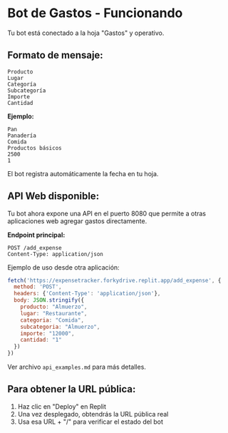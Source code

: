 # Bot de Gastos - Funcionando

Tu bot está conectado a la hoja "Gastos" y operativo.

## Formato de mensaje:
```
Producto
Lugar  
Categoría
Subcategoría
Importe
Cantidad
```

**Ejemplo:**
```
Pan
Panadería
Comida
Productos básicos
2500
1
```

El bot registra automáticamente la fecha en tu hoja.

## API Web disponible:
Tu bot ahora expone una API en el puerto 8080 que permite a otras aplicaciones web agregar gastos directamente.

**Endpoint principal:**
```
POST /add_expense
Content-Type: application/json
```

Ejemplo de uso desde otra aplicación:
```javascript
fetch('https://expensetracker.forkydrive.replit.app/add_expense', {
  method: 'POST',
  headers: {'Content-Type': 'application/json'},
  body: JSON.stringify({
    producto: "Almuerzo",
    lugar: "Restaurante", 
    categoria: "Comida",
    subcategoria: "Almuerzo",
    importe: "12000",
    cantidad: "1"
  })
})
```

Ver archivo `api_examples.md` para más detalles.

## Para obtener la URL pública:
1. Haz clic en "Deploy" en Replit
2. Una vez desplegado, obtendrás la URL pública real
3. Usa esa URL + "/" para verificar el estado del bot